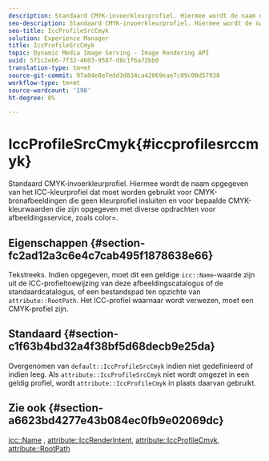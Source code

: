 ```yaml
---
description: Standaard CMYK-invoerkleurprofiel. Hiermee wordt de naam opgegeven van het ICC-kleurprofiel dat moet worden gebruikt voor CMYK-bronafbeeldingen die geen kleurprofiel insluiten en voor bepaalde CMYK-kleurwaarden die zijn opgegeven met diverse opdrachten voor afbeeldingsservice, zoals color=.
seo-description: Standaard CMYK-invoerkleurprofiel. Hiermee wordt de naam opgegeven van het ICC-kleurprofiel dat moet worden gebruikt voor CMYK-bronafbeeldingen die geen kleurprofiel insluiten en voor bepaalde CMYK-kleurwaarden die zijn opgegeven met diverse opdrachten voor afbeeldingsservice, zoals color=.
seo-title: IccProfileSrcCmyk
solution: Experience Manager
title: IccProfileSrcCmyk
topic: Dynamic Media Image Serving - Image Rendering API
uuid: 5f1c2eb6-7f32-4603-9587-d8c1f6a72bb0
translation-type: tm+mt
source-git-commit: 97a84e8e7edd3d834ca42069eae7c09c00d57938
workflow-type: tm+mt
source-wordcount: '198'
ht-degree: 0%

---
```



# IccProfileSrcCmyk{#iccprofilesrccmyk}

Standaard CMYK-invoerkleurprofiel. Hiermee wordt de naam opgegeven van het ICC-kleurprofiel dat moet worden gebruikt voor CMYK-bronafbeeldingen die geen kleurprofiel insluiten en voor bepaalde CMYK-kleurwaarden die zijn opgegeven met diverse opdrachten voor afbeeldingsservice, zoals color=.

## Eigenschappen {#section-fc2ad12a3c6e4c7cab495f1878638e66}

Tekstreeks. Indien opgegeven, moet dit een geldige `icc::Name`-waarde zijn uit de ICC-profieltoewijzing van deze afbeeldingscatalogus of de standaardcatalogus, of een bestandspad ten opzichte van `attribute::RootPath`. Het ICC-profiel waarnaar wordt verwezen, moet een CMYK-profiel zijn.

## Standaard {#section-c1f63b4bd32a4f38bf5d68decb9e25da}

Overgenomen van `default::IccProfileSrcCmyk` indien niet gedefinieerd of indien leeg. Als `attribute::IccProfileSrcCmyk` niet wordt omgezet in een geldig profiel, wordt `attribute::IccProfileCmyk` in plaats daarvan gebruikt.

## Zie ook {#section-a6623bd4277e43b084ec0fb9e02069dc}

[icc::Name](../../../../../is-api/image-catalog/image-serving-api-ref/c-image-catalog-reference/c-icc-profile-map-reference/r-name-icc.md#reference-9e7d3c8e35434981a3dfac66b8946cbe) ,  [attribute::IccRenderIntent](../../../../../is-api/image-catalog/image-serving-api-ref/c-image-catalog-reference/c-attributes-reference/r-iccrenderintent.md#reference-012f207f28bd4406a5368d23ed95a51f),  [attribute::IccProfileCmyk](../../../../../is-api/image-catalog/image-serving-api-ref/c-image-catalog-reference/c-attributes-reference/r-iccprofilecmyk.md#reference-db89f9dac33e447cadb359ec1ba27ee0),  [attribute::RootPath](../../../../../is-api/image-catalog/image-serving-api-ref/c-image-catalog-reference/c-attributes-reference/r-rootpath.md#reference-17d57e5967be403b8408fa7214017494)
